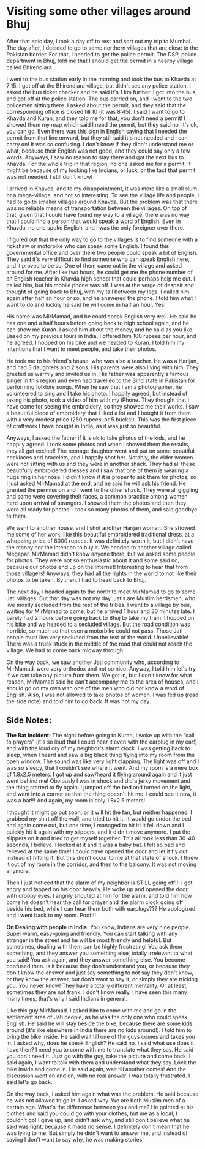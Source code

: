 # Visiting some other villages around Bhuj

After that epic day, I took a day off to rest and sort out my trip to Mumbai. The day after, I decided to go to some northern villages that are close to the Pakistan border. For that, I needed to get the police permit. The DSP, police department in Bhuj, told me that I should get the permit in a nearby village called Bhirendiara.

I went to the bus station early in the morning and took the bus to Khavda at 7:15. I got off at the Bhirendiara village, but didn't see any police station. I asked the bus ticket checker and he said it's 1 km further. I got into the bus, and got off at the police station. The bus carried on, and I went to the two policemen sitting there. I asked about the permit, and they said that the corresponding office is closed till 10 (it was 8:45). I said I want to go to Khavda and Kuran, and they told me for that, you don't need a permit! I showed them my map which said I need the permit, but they said no, it's ok, you can go. Even there was this sign in English saying that I needed the permit from that line onward, but they still said it's not needed and I can carry on! It was so confusing. I don't know if they didn't understand me or what, because their English was not good, and they could say only a few words. Anyways, I saw no reason to stay there and got the next bus to Khavda. For the whole trip in that region, no one asked me for a permit. It might be because of my looking like Indians, or luck, or the fact that permit was not needed. I still don't know!

I arrived in Khavda, and to my disappointment, it was more like a small slum or a mega-village, and not so interesting. To see the village life and people, I had to go to smaller villages around Khavda. But the problem was that there was no reliable means of transportation between the villages. On top of that, given that I could have found my way to a village, there was no way that I could find a person that would speak a word of English! Even in Khavda, no one spoke English, and I was the only foreigner over there.

I figured out that the only way to go to the villages is to find someone with a rickshaw or motorbike who can speak some English. I found this governmental office and over there two people could speak a bit of English. They said it's very difficult to find someone who can speak English here, and it proved to be so. One of them came out in the village and asked around for me. After like two hours, he could get me the phone number of an English teacher in Khavda high school that could perhaps help me out. I called him, but his mobile phone was off. I was at the verge of despair and thought of going back to Bhuj, with my tail between my legs. I called him again after half an hour or so, and he answered the phone. I told him what I want to do and luckily he said he will come in half an hour. Yes!

His name was MirMamad, and he could speak English very well. He said he has one and a half hours before going back to high school again, and he can show me Kuran. I asked him about the money, and he said as you like. Based on my previous tours in India, I offered him 100 rupees per hour, and he agreed. I hopped on his bike and we headed to Kuran. I told him my intentions that I want to meet people, and take their photos.

He took me to his friend's house, who was also a teacher. He was a Harijan, and had 3 daughters and 2 sons. His parents were also living with him. They greeted us warmly and invited us in. His father was apparently a famous singer in this region and even had travelled to the Sind state in Pakistan for performing folklore songs. When he saw that I am a photographer, he volunteered to sing and I take his photo. I happily agreed, but instead of taking his photo, took a video of him with my iPhone. They thought that I have come for seeing the embroidery, so they showed me their works. I saw a beautiful piece of embroidery that I liked a lot and I bought it from them with a very modest price (250 rupees, or 5 bucks!). This was the first piece of craftwork I have bought in India, as it was just so beautiful.

Anyways, I asked the father if it is ok to take photos of the kids, and he happily agreed. I took some photos and when I showed them the results, they all got excited! The teenage daughter went and put on some beautiful necklaces and bracelets, and I happily shot her. Notably, the elder women were not sitting with us and they were in another shack. They had all these beautifully embroidered dresses and I saw that one of them is wearing a huge ring in her nose. I didn't know if it is proper to ask them for photos, so I just asked MirMamad at the end, and he said he will ask his friend. He granted the permission and I went to the other shack. They were all giggling and some were covering their faces, a common practice among women here upon arrival of strangers. I showed them the photos and then they were all ready for photos! I took so many photos of them, and said goodbye to them.

We went to another house, and I shot another Harijan woman. She showed me some of her work, like this beautiful embroidered traditional dress, at a whopping price of 8000 rupees. It was definitely worth it, but I didn't have the money nor the intention to buy it. We headed to another village called Megapar. MirMamad didn't know anyone there, but we asked some people for photos. They were not so enthusiastic about it and some said no, because our photos end up on the internet! Interesting to hear that from those villagers! Anyways, they had all the rights in the world to not like their photos to be taken. By then, I had to head back to Bhuj.

The next day, I headed again to the north to meet MirMamad to go to some Jati villages. But that day was not my day. Jatis are Muslim herdsmen, who live mostly secluded from the rest of the tribes. I went to a village by bus, waiting for MirMamad to come, but he arrived 1 hour and 30 minutes late. I barely had 2 hours before going back to Bhuj to take my train. I hopped on his bike and we headed to a secluded village. But the road condition was horrible, so much so that even a motorbike could not pass. Those Jati people must live very secluded from the rest of the world. Unbelievable! There was a truck stuck in the middle of the road that could not reach the village. We had to come back midway through.

On the way back, we saw another Jati community who, according to MirMamad, were very orthodox and not so nice. Anyway, I told him let's try if we can take any picture from them. We got in, but I don't know for what reason, MirMamad said he can't accompany me to the area of houses, and I should go on my own with one of the men who did not know a word of English. Also, I was not allowed to take photos of women. I was fed up (read the side note) and told him to go back. It was not my day.

## Side Notes:

**The Bat Incident:**
The night before going to Kuran, I woke up with the "call to prayers" (it's so loud that I could hear it even with the earplug in my ear!) and with the loud cry of my neighbor's alarm clock. I was getting back to sleep, when I heard and saw a big black thing flying into my room from the open window. The sound was like very light clapping. The light was off and I was so sleepy, that I couldn't see where it went. And my room is a mere box of 1.8x2.5 meters. I got up and saw/heard it flying around again and it just went behind me! Obviously I was in shock and did a jerky movement and the thing started to fly again. I jumped off the bed and turned on the light, and went into a corner so that the thing doesn't hit me. I could see it now, it was a bat!!! And again, my room is only 1.8x2.5 meters!

I thought it might go out soon, or it will hit the fan, but neither happened. I grabbed my shirt off the wall, and tried to hit it. It would go under the bed and again come out, but one time, I managed to hit it! It fell down and I quickly hit it again with my slippers, and it didn't move anymore. I put the slippers on it and tried to get myself together. This all took less than 30-40 seconds, I believe. I looked at it and it was a baby bat. I felt so bad and relieved at the same time! I could have opened the door and let it fly out instead of hitting it. But this didn't occur to me at that state of shock. I threw it out of my room in the corridor, and then to the balcony. It was not moving anymore.

Then I just noticed that the alarm of my neighbor is STILL going off!!! I got angry and tapped on his door heavily. He woke up and opened the door, with droopy eyes. I angrily shouted at him for the alarm, and told him how come he doesn't hear the call for prayer and the alarm clock going off beside his bed, while I can hear them both with earplugs??? He apologized and I went back to my room. Poof!!!

**On Dealing with people in India:**
You know, Indians are very nice people. Super warm, easy-going and friendly. You can start talking with any stranger in the street and he will be most friendly and helpful. But sometimes, dealing with them can be highly frustrating! You ask them something, and they answer you something else, totally irrelevant to what you said! You ask again, and they answer something else. You become confused then. Is it because they don't understand you, or because they don't know the answer and just say something to not say they don't know, or they know the answer, but don't want to say it, or simply they are tricking you. You never know! They have a totally different mentality. Or at least, sometimes they are not frank. I don't know really. I have seen this many many times, that's why I said Indians in general.

Like this guy MirMamad. I asked him to come with me and go in the settlement area of Jati people, as he was the only one who could speak English. He said he will stay beside the bike, because there are some kids around (it's like elsewhere in India there are no kids around!). I told him to bring the bike inside. He said wait till one of the guys comes and takes you in. I asked why, does he speak English? He said no. I said what use does it have then? I need you to come with me to translate what they say. He said you don't need it. Just go with the guy, take the picture and come back. I said again, I want to talk with them and understand what they say. Lock the bike inside and come in. He said again, wait till another comes! And the discussion went on and on, with no real answer. I was totally frustrated. I said let's go back.

On the way back, I asked him again what was the problem. He said because he was not allowed to go in. I asked why. We are both Muslim men of a certain age. What's the difference between you and me? He pointed at his clothes and said you could go with your clothes, but me as a local, I couldn't go! I gave up, and didn't ask why, and still don't believe what he said was right, because it made no sense. I definitely don't mean that he was lying to me. But simply he didn't want to answer me, and instead of saying I don't want to say why, he was making stories!